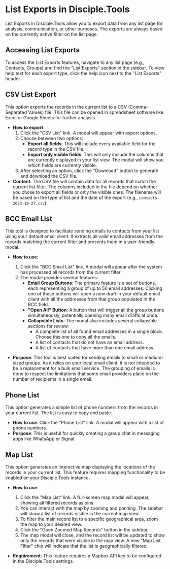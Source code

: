 # List Exports in Disciple.Tools

List Exports in Disciple.Tools allow you to export data from any list page for analysis, communication, or other purposes. The exports are always based on the currently active filter on the list page.

## Accessing List Exports

To access the List Exports features, navigate to any list page (e.g., Contacts, Groups) and find the "List Exports" section in the sidebar. To view help text for each export type, click the help icon next to the "List Exports" header.

## CSV List Export

This option exports the records in the current list to a CSV (Comma-Separated Values) file. This file can be opened in spreadsheet software like Excel or Google Sheets for further analysis.

-   **How to export**: 
    1. Click the "CSV List" link. A modal will appear with export options.
    2. Choose between two options:
        - **Export all fields**: This will include every available field for the record type in the CSV file.
        - **Export only visible fields**: This will only include the columns that are currently displayed in your list view. The modal will show you which fields are currently visible.
    3. After selecting an option, click the "Download" button to generate and download the CSV file.
-   **Content**: The CSV file will contain data for all records that match the current list filter. The columns included in the file depend on whether you chose to export all fields or only the visible ones. The filename will be based on the type of list and the date of the export (e.g., `contacts-2023-10-27.csv`).

## BCC Email List

This tool is designed to facilitate sending emails to contacts from your list using your default email client. It extracts all valid email addresses from the records matching the current filter and presents them in a user-friendly modal.

-   **How to use**:
    1.  Click the "BCC Email List" link. A modal will appear after the system has processed all records from the current filter.
    2.  The modal provides several features:
        -   **Email Group Buttons**: The primary feature is a set of buttons, each representing a group of up to 50 email addresses. Clicking one of these buttons will open a new draft in your default email client with all the addresses from that group populated in the BCC field.
        -   **"Open All" Button**: A button that will trigger all the group buttons simultaneously, potentially opening many email drafts at once.
        -   **Collapsible Lists**: The modal also includes several collapsible sections for review:
            -   A complete list of all found email addresses in a single block. Choose this one to copy all the emails.
            -   A list of contacts that do not have an email address.
            -   A list of contacts that have more than one email address.

-   **Purpose**: This tool is best suited for sending emails to small or medium-sized groups. As it relies on your local email client, it is not intended to be a replacement for a bulk email service. The grouping of emails is done to respect the limitations that some email providers place on the number of recipients in a single email.

## Phone List

This option generates a simple list of phone numbers from the records in your current list. The list is easy to copy and paste.

-   **How to use**: Click the "Phone List" link. A modal will appear with a list of phone numbers.
-   **Purpose**: This is useful for quickly creating a group chat in messaging apps like WhatsApp or Signal.

## Map List

This option generates an interactive map displaying the locations of the records in your current list. This feature requires mapping functionality to be enabled on your Disciple.Tools instance.

-   **How to use**:
    1.  Click the "Map List" link. A full-screen map modal will appear, showing all filtered records as pins.
    2.  You can interact with the map by zooming and panning. The sidebar will show a list of records visible in the current map view.
    3.  To filter the main record list to a specific geographical area, zoom the map to your desired view.
    4.  Click the "Open Zoomed Map Records" button in the sidebar.
    5.  The map modal will close, and the record list will be updated to show only the records that were visible in the map view. A new "Map List Filter" chip will indicate that the list is geographically filtered.

-   **Requirement**: This feature requires a Mapbox API key to be configured in the Disciple.Tools settings.